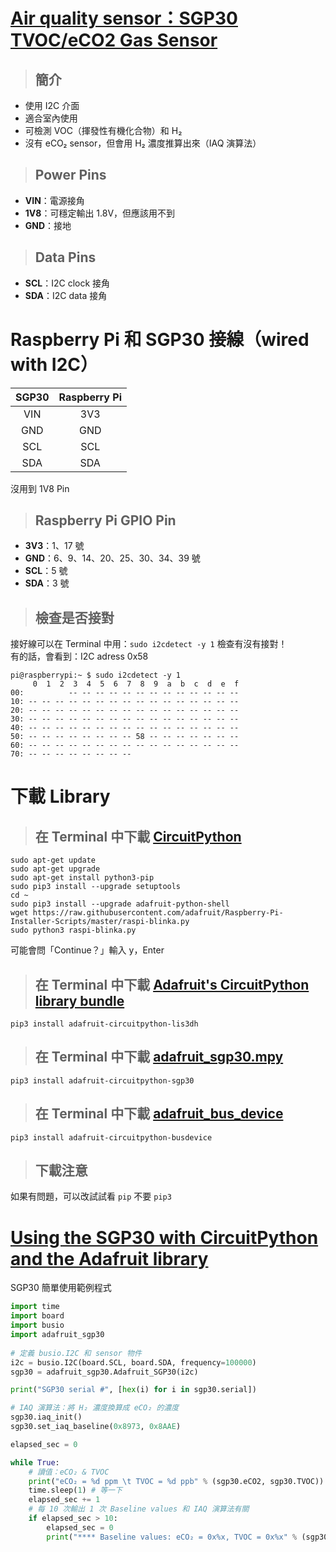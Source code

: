 # [Air quality sensor：SGP30 TVOC/eCO2 Gas Sensor](https://cdn-learn.adafruit.com/downloads/pdf/adafruit-sgp30-gas-tvoc-eco2-mox-sensor.pdf)
> ## 簡介
- 使用 I2C 介面
- 適合室內使用
- 可檢測 VOC（揮發性有機化合物）和 H₂
- 沒有 eCO₂ sensor，但會用 H₂ 濃度推算出來（IAQ 演算法）
> ## Power Pins
- **VIN**：電源接角
- **1V8**：可穩定輸出 1.8V，但應該用不到
- **GND**：接地
> ## Data Pins
- **SCL**：I2C clock 接角
- **SDA**：I2C data 接角
# Raspberry Pi 和 SGP30 接線（wired with I2C）
|SGP30|Raspberry Pi|
|:-:|:-:|
|VIN|3V3|
|GND|GND|
|SCL|SCL|
|SDA|SDA|

沒用到 1V8 Pin
> ## Raspberry Pi GPIO Pin
- **3V3**：1、17 號  
- **GND**：6、9、14、20、25、30、34、39 號  
- **SCL**：5 號  
- **SDA**：3 號
> ## 檢查是否接對
接好線可以在 Terminal 中用：`sudo i2cdetect -y 1`
檢查有沒有接對！  
有的話，會看到：I2C adress 0x58

    pi@raspberrypi:~ $ sudo i2cdetect -y 1
         0  1  2  3  4  5  6  7  8  9  a  b  c  d  e  f
    00:          -- -- -- -- -- -- -- -- -- -- -- -- --
    10: -- -- -- -- -- -- -- -- -- -- -- -- -- -- -- --
    20: -- -- -- -- -- -- -- -- -- -- -- -- -- -- -- --
    30: -- -- -- -- -- -- -- -- -- -- -- -- -- -- -- --
    40: -- -- -- -- -- -- -- -- -- -- -- -- -- -- -- --
    50: -- -- -- -- -- -- -- -- 58 -- -- -- -- -- -- --
    60: -- -- -- -- -- -- -- -- -- -- -- -- -- -- -- --
    70: -- -- -- -- -- -- -- --
# 下載 Library
> ## 在 Terminal 中下載 [CircuitPython](https://learn.adafruit.com/circuitpython-on-raspberrypi-linux/installing-circuitpython-on-raspberry-pi)

    sudo apt-get update
    sudo apt-get upgrade
    sudo apt-get install python3-pip
    sudo pip3 install --upgrade setuptools
    cd ~
    sudo pip3 install --upgrade adafruit-python-shell
    wget https://raw.githubusercontent.com/adafruit/Raspberry-Pi-Installer-Scripts/master/raspi-blinka.py
    sudo python3 raspi-blinka.py
可能會問「Continue？」輸入 y，Enter
> ## 在 Terminal 中下載 [Adafruit's CircuitPython library bundle](https://github.com/adafruit/Adafruit_CircuitPython_Bundle)

    pip3 install adafruit-circuitpython-lis3dh
> ## 在 Terminal 中下載 [adafruit_sgp30.mpy](https://github.com/adafruit/Adafruit_CircuitPython_SGP30)

    pip3 install adafruit-circuitpython-sgp30
> ## 在 Terminal 中下載 [adafruit_bus_device](https://github.com/adafruit/Adafruit_CircuitPython_BusDevice/tree/5aceeae814effae4eb950f1078c194b11401faa7)

    pip3 install adafruit-circuitpython-busdevice
> ## 下載注意
如果有問題，可以改試試看 `pip` 不要 `pip3`
# [Using the SGP30 with CircuitPython and the Adafruit library](https://github.com/adafruit/Adafruit_CircuitPython_SGP30/blob/main/examples/sgp30_simpletest.py)
SGP30 簡單使用範例程式
```python
import time
import board
import busio
import adafruit_sgp30
    
# 定義 busio.I2C 和 sensor 物件
i2c = busio.I2C(board.SCL, board.SDA, frequency=100000)
sgp30 = adafruit_sgp30.Adafruit_SGP30(i2c)

print("SGP30 serial #", [hex(i) for i in sgp30.serial])

# IAQ 演算法：將 H₂ 濃度換算成 eCO₂ 的濃度
sgp30.iaq_init()
sgp30.set_iaq_baseline(0x8973, 0x8AAE)

elapsed_sec = 0

while True:
    # 讀值：eCO₂ & TVOC
    print("eCO₂ = %d ppm \t TVOC = %d ppb" % (sgp30.eCO2, sgp30.TVOC))     
    time.sleep(1) # 等一下
    elapsed_sec += 1
    # 每 10 次輸出 1 次 Baseline values 和 IAQ 演算法有關
    if elapsed_sec > 10:
        elapsed_sec = 0
        print("**** Baseline values: eCO₂ = 0x%x, TVOC = 0x%x" % (sgp30.baseline_eCO2, sgp30.baseline_TVOC))
```
